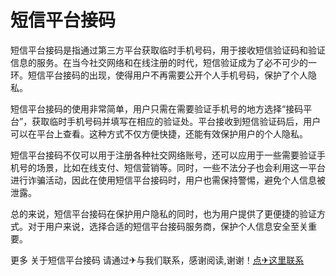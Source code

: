 # 短信平台接码

短信平台接码是指通过第三方平台获取临时手机号码，用于接收短信验证码和验证信息的服务。在当今社交网络和在线注册的时代，短信验证成为了必不可少的一环。短信平台接码的出现，使得用户不再需要公开个人手机号码，保护了个人隐私。

短信平台接码的使用非常简单，用户只需在需要验证手机号的地方选择“接码平台”，获取临时手机号码并填写在相应的验证处。平台接收到短信验证码后，用户可以在平台上查看。这种方式不仅方便快捷，还能有效保护用户的个人隐私。

短信平台接码不仅可以用于注册各种社交网络账号，还可以应用于一些需要验证手机号的场景，比如在线支付、短信营销等。同时，一些不法分子也会利用这一平台进行诈骗活动，因此在使用短信平台接码时，用户也需保持警惕，避免个人信息被泄露。

总的来说，短信平台接码在保护用户隐私的同时，也为用户提供了更便捷的验证方式。对于用户来说，选择合适的短信平台接码服务商，保护个人信息安全至关重要。

更多 关于短信平台接码 请通过✈与我们联系，感谢阅读,谢谢！[点✈这里联系](https://bbs.k02.cc)